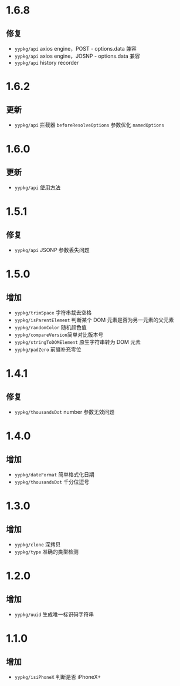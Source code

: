 # 1.6.8

## 修复

* `yypkg/api` axios engine，POST - options.data 兼容
* `yypkg/api` axios engine，JOSNP - options.data 兼容
* `yypkg/api` history recorder

# 1.6.2

## 更新

* `yypkg/api` 拦截器 `beforeResolveOptions` 参数优化 `namedOptions`

# 1.6.0

## 更新

* `yypkg/api` [使用方法](./docs/api.md)

# 1.5.1

## 修复

* `yypkg/api` JSONP 参数丢失问题

# 1.5.0

## 增加

* `yypkg/trimSpace` 字符串裁去空格
* `yypkg/isParentElement` 判断某个 DOM 元素是否为另一元素的父元素
* `yypkg/randomColor` 随机颜色值
* `yypkg/compareVersion`简单对比版本号
* `yypkg/stringToDOMElement` 原生字符串转为 DOM 元素
* `yypkg/padZero` 前缀补充零位

# 1.4.1

## 修复

* `yypkg/thousandsDot` number 参数无效问题

# 1.4.0

## 增加

* `yypkg/dateFormat` 简单格式化日期
* `yypkg/thousandsDot` 千分位逗号

# 1.3.0

## 增加

* `yypkg/clone` 深拷贝
* `yypkg/type` 准确的类型检测

# 1.2.0

## 增加

* `yypkg/uuid` 生成唯一标识码字符串

# 1.1.0

## 增加

* `yypkg/isiPhoneX` 判断是否 iPhoneX+
